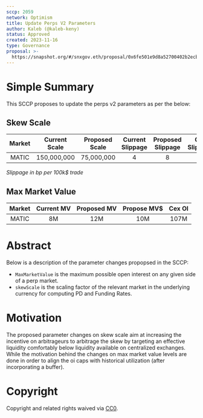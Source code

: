 ```yaml
---
sccp: 2059
network: Optimism
title: Update Perps V2 Parameters
author: Kaleb (@kaleb-keny)
status: Approved
created: 2023-11-16
type: Governance
proposal: >-
  https://snapshot.org/#/snxgov.eth/proposal/0x6fe501e9d8a52700402b2ecb5ffe37234cefe7d314f481ce8b0739a7dd0fd7b3
---
```


# Simple Summary

This SCCP proposes to update the perps v2 parameters as per the below:

## Skew Scale

| **Market** | **Current Scale** | **Proposed Scale** | **Current Slippage** | **Proposed Slippage** | **Cex Slippage** |
|:----------:|:-----------------:|:------------------:|:--------------------:|:---------------------:|:----------------:|
|    MATIC   |     150,000,000   |      75,000,000    |           4          |            8          |         6        |

*Slippage in bp per 100k$ trade*

## Max Market Value

| **Market** | **Current MV** | **Proposed MV** | **Propose MV$** | **Cex OI** |
|:----------:|:--------------:|:---------------:|:---------------:|:----------:|
|    MATIC   |      8M        |      12M        |    10M          |   107M     |



# Abstract

Below is a description of the parameter changes propopsed in the SCCP:
- `MaxMarketValue` is the maximum possible open interest on any given side of a perp market.
- `skewScale` is the scaling factor of the relevant market in the underlying currency for computing PD and Funding Rates.

# Motivation

The proposed parameter changes on skew scale aim at increasing the incentive on arbitrageurs to arbitrage the skew by targeting an effective liquidity comfortably below liquidity available on centralized exchanges. While the motivation behind the changes on max market value levels are done in order to align the oi caps with historical utilization (after incorporating a buffer). 

# Copyright

Copyright and related rights waived via [CC0](https://creativecommons.org/publicdomain/zero/1.0/).


